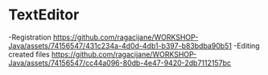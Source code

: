 # TextEditor
-Registration
https://github.com/ragacijane/WORKSHOP-Java/assets/74156547/431c234a-4d0d-4db1-b397-b83bdba90b51
-Editing created files
https://github.com/ragacijane/WORKSHOP-Java/assets/74156547/cc44a096-80db-4e47-9420-2db7112157bc

